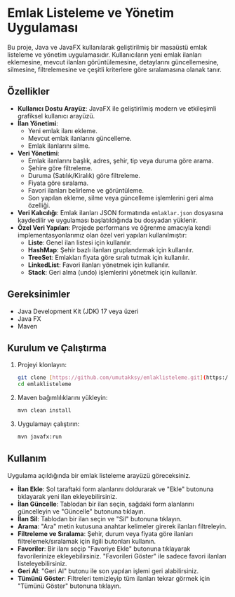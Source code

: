 # Emlak Listeleme ve Yönetim Uygulaması

Bu proje, Java ve JavaFX kullanılarak geliştirilmiş bir masaüstü emlak listeleme ve yönetim uygulamasıdır. Kullanıcıların yeni emlak ilanları eklemesine, mevcut ilanları görüntülemesine, detaylarını güncellemesine, silmesine, filtrelemesine ve çeşitli kriterlere göre sıralamasına olanak tanır.

## Özellikler

* **Kullanıcı Dostu Arayüz**: JavaFX ile geliştirilmiş modern ve etkileşimli grafiksel kullanıcı arayüzü.
* **İlan Yönetimi**:
    * Yeni emlak ilanı ekleme.
    * Mevcut emlak ilanlarını güncelleme.
    * Emlak ilanlarını silme.
* **Veri Yönetimi**:
    * Emlak ilanlarını başlık, adres, şehir, tip veya duruma göre arama.
    * Şehire göre filtreleme.
    * Duruma (Satılık/Kiralık) göre filtreleme.
    * Fiyata göre sıralama.
    * Favori ilanları belirleme ve görüntüleme.
    * Son yapılan ekleme, silme veya güncelleme işlemlerini geri alma özelliği.
* **Veri Kalıcılığı**: Emlak ilanları JSON formatında `emlaklar.json` dosyasına kaydedilir ve uygulaması başlatıldığında bu dosyadan yüklenir.
* **Özel Veri Yapıları**: Projede performans ve öğrenme amacıyla kendi implementasyonlarımız olan özel veri yapıları kullanılmıştır:
    * **Liste**: Genel ilan listesi için kullanılır.
    * **HashMap**: Şehir bazlı ilanları gruplandırmak için kullanılır.
    * **TreeSet**: Emlakları fiyata göre sıralı tutmak için kullanılır.
    * **LinkedList**: Favori ilanları yönetmek için kullanılır.
    * **Stack**: Geri alma (undo) işlemlerini yönetmek için kullanılır.


## Gereksinimler

* Java Development Kit (JDK) 17 veya üzeri
* Java FX
* Maven

## Kurulum ve Çalıştırma

1.  Projeyi klonlayın:
    ```bash
    git clone [https://github.com/umutakksy/emlaklisteleme.git](https://github.com/umutakksy/emlaklisteleme.git)
    cd emlaklisteleme
    ```
2.  Maven bağımlılıklarını yükleyin:
    ```bash
    mvn clean install
    ```
3.  Uygulamayı çalıştırın:
    ```bash
    mvn javafx:run
    ```

## Kullanım

Uygulama açıldığında bir emlak listeleme arayüzü göreceksiniz.

* **İlan Ekle**: Sol taraftaki form alanlarını doldurarak ve "Ekle" butonuna tıklayarak yeni ilan ekleyebilirsiniz.
* **İlan Güncelle**: Tablodan bir ilan seçin, sağdaki form alanlarını güncelleyin ve "Güncelle" butonuna tıklayın.
* **İlan Sil**: Tablodan bir ilan seçin ve "Sil" butonuna tıklayın.
* **Arama**: "Ara" metin kutusuna anahtar kelimeler girerek ilanları filtreleyin.
* **Filtreleme ve Sıralama**: Şehir, durum veya fiyata göre ilanları filtrelemek/sıralamak için ilgili butonları kullanın.
* **Favoriler**: Bir ilanı seçip "Favoriye Ekle" butonuna tıklayarak favorilerinize ekleyebilirsiniz. "Favorileri Göster" ile sadece favori ilanları listeleyebilirsiniz.
* **Geri Al**: "Geri Al" butonu ile son yapılan işlemi geri alabilirsiniz.
* **Tümünü Göster**: Filtreleri temizleyip tüm ilanları tekrar görmek için "Tümünü Göster" butonuna tıklayın.
